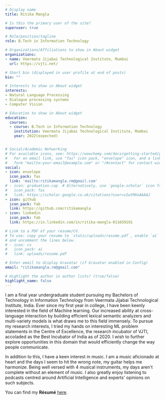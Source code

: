 ```yaml
---
# Display name
title: Ritika Mangla

# Is this the primary user of the site?
superuser: true

# Role/position/tagline
role: B.Tech in Information Technology

# Organizations/Affiliations to show in About widget
organizations:
- name: Veermata Jijabai Technological Institute, Mumbai
  url: https://vjti.net/

# Short bio (displayed in user profile at end of posts)
bio: ""

# Interests to show in About widget
interests:
- Natural Language Processing
- Dialogue processing systems
- Computer Vision

# Education to show in About widget
education:
  courses:
  - course: B.Tech in Information Technology
    institution: Veermata Jijabai Technological Institute, Mumbai
    year: 2022(expected)


# Social/Academic Networking
# For available icons, see: https://wowchemy.com/docs/getting-started/page-builder/#icons
#   For an email link, use "fas" icon pack, "envelope" icon, and a link in the
#   form "mailto:your-email@example.com" or "/#contact" for contact widget.
social:
- icon: envelope
  icon_pack: fas
  link: 'mailto:ritikamangla.rm@gmail.com'
# - icon: graduation-cap  # Alternatively, use `google-scholar` icon from `ai` icon pack
#   icon_pack: fas
#   link: https://scholar.google.co.uk/citations?user=sIwtMXoAAAAJ
- icon: github
  icon_pack: fab
  link: https://github.com/ritikamangla
- icon: linkedin
  icon_pack: fab
  link: https://in.linkedin.com/in/ritika-mangla-011659191

# Link to a PDF of your resume/CV.
# To use: copy your resume to `static/uploads/resume.pdf`, enable `ai` icons in `params.toml`, 
# and uncomment the lines below.
# - icon: cv
#   icon_pack: ai
#   link: uploads/resume.pdf

# Enter email to display Gravatar (if Gravatar enabled in Config)
email: "ritikamangla.rm@gmail.com"

# Highlight the author in author lists? (true/false)
highlight_name: false
---
```


I am a final year undergraduate student pursuing my Bachelors of Technology in Information Technology from Veermata Jijabai Technological Institute, India. Ever since my first year in college, I have been keenly interested in the field of Machine learning. Our increased ability at cross-language interaction by building efficient lexical semantic analyzers and multi-variety models is what draws me to this field immensely.  To pursue my research interests, I tried my hands on interesting ML problem statements in the Centre of Excellence, the research incubator of VJTI, accoladed as the Best Incubator of India as of 2020. I wish to further explore opportunities in this domain that would efficiently change the way people communicate. 

In addition to this, I have a keen interest in music. I am a music aficionado at heart and the days I seem to hit the wrong note, my guitar helps me harmonize. Being well versed with 4 musical instruments, my days aren't complete without an element of music. I also greatly enjoy listening to podcasts centred around Artificial Intelligence and experts' opinions on such subjects.


<p>You can find my <b>Résumé</b> <a href="./uploads/RitikaMangla.pdf" target="_blank">here</a>.

<!-- Alternate Way -->
<!-- {{< icon name="download" pack="fas" >}} Download my {{< staticref "uploads/my_resume.docx" "newtab" >}}resumé{{< /staticref >}}. -->
